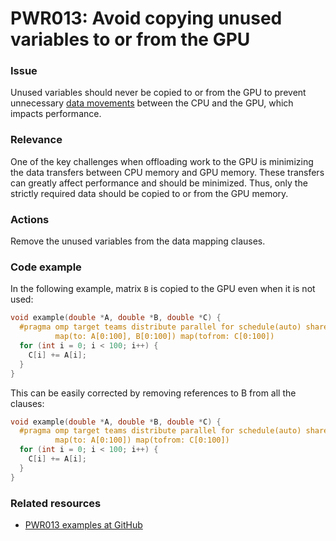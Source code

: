 # PWR013: Avoid copying unused variables to or from the GPU

### Issue

Unused variables should never be copied to or from the GPU to prevent
unnecessary [data movements](/Glossary/Offloading.md) between the CPU and the
GPU, which impacts performance.

### Relevance

One of the key challenges when offloading work to the GPU is minimizing the data
transfers between CPU memory and GPU memory. These transfers can greatly affect
performance and should be minimized. Thus, only the strictly required data
should be copied to or from the GPU memory.

### Actions

Remove the unused variables from the data mapping clauses.

### Code example

In the following example, matrix `B` is copied to the GPU even when it is not
used:

```c
void example(double *A, double *B, double *C) {
  #pragma omp target teams distribute parallel for schedule(auto) shared(A, B) \
          map(to: A[0:100], B[0:100]) map(tofrom: C[0:100])
  for (int i = 0; i < 100; i++) {
    C[i] += A[i];
  }
}
```

This can be easily corrected by removing references to B from all the clauses:

```c
void example(double *A, double *B, double *C) {
  #pragma omp target teams distribute parallel for schedule(auto) shared(A) \
          map(to: A[0:100]) map(tofrom: C[0:100])
  for (int i = 0; i < 100; i++) {
    C[i] += A[i];
  }
}
```

### Related resources

* [PWR013 examples at GitHub](/Checks/PWR013)
